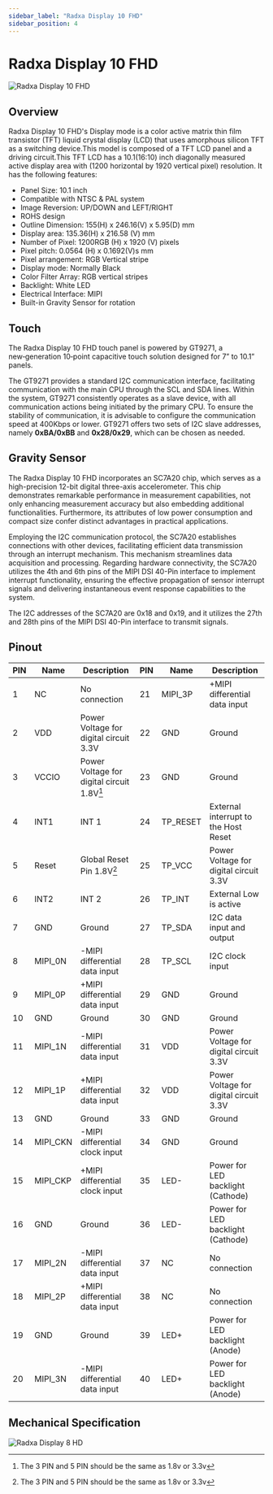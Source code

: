 ```yaml
---
sidebar_label: "Radxa Display 10 FHD"
sidebar_position: 4
---
```


# Radxa Display 10 FHD

![Radxa Display 10 FHD](/img/accessories/display-10-fhd.webp)

## Overview

Radxa Display 10 FHD's Display mode is a color active matrix thin film transistor (TFT) liquid crystal display (LCD) that uses amorphous silicon TFT as a switching device.This model is composed of a TFT LCD panel and a driving circuit.This TFT LCD has a 10.1(16:10) inch diagonally measured active display area with (1200 horizontal by 1920 vertical pixel) resolution. It has the following features:

- Panel Size: 10.1 inch
- Compatible with NTSC & PAL system
- Image Reversion: UP/DOWN and LEFT/RIGHT
- ROHS design
- Outline Dimension: 155(H) x 246.16(V) x 5.95(D) mm
- Display area: 135.36(H) x 216.58 (V) mm
- Number of Pixel: 1200RGB (H) x 1920 (V) pixels
- Pixel pitch: 0.0564 (H) x 0.1692(V)s mm
- Pixel arrangement: RGB Vertical stripe
- Display mode: Normally Black
- Color Filter Array: RGB vertical stripes
- Backlight: White LED
- Electrical Interface: MIPI
- Built-in Gravity Sensor for rotation

## Touch

The Radxa Display 10 FHD touch panel is powered by GT9271, a new‑generation 10‑point capacitive touch solution designed for 7” to 10.1” panels.

The GT9271 provides a standard I2C communication interface, facilitating communication with the main CPU through the SCL and SDA lines. Within the system, GT9271 consistently operates as a slave device, with all communication actions being initiated by the primary CPU. To ensure the stability of communication, it is advisable to configure the communication speed at 400Kbps or lower. GT9271 offers two sets of I2C slave addresses, namely **0xBA/0xBB** and **0x28/0x29**, which can be chosen as needed.

## Gravity Sensor

The Radxa Display 10 FHD incorporates an SC7A20 chip, which serves as a high-precision 12-bit digital three-axis accelerometer. This chip demonstrates remarkable performance in measurement capabilities, not only enhancing measurement accuracy but also embedding additional functionalities. Furthermore, its attributes of low power consumption and compact size confer distinct advantages in practical applications.

Employing the I2C communication protocol, the SC7A20 establishes connections with other devices, facilitating efficient data transmission through an interrupt mechanism. This mechanism streamlines data acquisition and processing. Regarding hardware connectivity, the SC7A20 utilizes the 4th and 6th pins of the MIPI DSI 40-Pin interface to implement interrupt functionality, ensuring the effective propagation of sensor interrupt signals and delivering instantaneous event response capabilities to the system.

The I2C addresses of the SC7A20 are 0x18 and 0x19, and it utilizes the 27th and 28th pins of the MIPI DSI 40-Pin interface to transmit signals.

## Pinout

| PIN | Name     | Description                                | PIN | Name     | Description                            |
| --- | -------- | ------------------------------------------ | --- | -------- | -------------------------------------- |
| 1   | NC       | No connection                              | 21  | MIPI_3P  | +MIPI differential data input          |
| 2   | VDD      | Power Voltage for digital circuit 3.3V     | 22  | GND      | Ground                                 |
| 3   | VCCIO    | Power Voltage for digital circuit 1.8V[^1] | 23  | GND      | Ground                                 |
| 4   | INT1     | INT 1                                      | 24  | TP_RESET | External interrupt to the Host Reset   |
| 5   | Reset    | Global Reset Pin 1.8V[^1]                  | 25  | TP_VCC   | Power Voltage for digital circuit 3.3V |
| 6   | INT2     | INT 2                                      | 26  | TP_INT   | External Low is active                 |
| 7   | GND      | Ground                                     | 27  | TP_SDA   | I2C data input and output              |
| 8   | MIPI_0N  | -MIPI differential data input              | 28  | TP_SCL   | I2C clock input                        |
| 9   | MIPI_0P  | +MIPI differential data input              | 29  | GND      | Ground                                 |
| 10  | GND      | Ground                                     | 30  | GND      | Ground                                 |
| 11  | MIPI_1N  | -MIPI differential data input              | 31  | VDD      | Power Voltage for digital circuit 3.3V |
| 12  | MIPI_1P  | +MIPI differential data input              | 32  | VDD      | Power Voltage for digital circuit 3.3V |
| 13  | GND      | Ground                                     | 33  | GND      | Ground                                 |
| 14  | MIPI_CKN | -MIPI differential clock input             | 34  | GND      | Ground                                 |
| 15  | MIPI_CKP | +MIPI differential clock input             | 35  | LED-     | Power for LED backlight (Cathode)      |
| 16  | GND      | Ground                                     | 36  | LED-     | Power for LED backlight (Cathode)      |
| 17  | MIPI_2N  | -MIPI differential data input              | 37  | NC       | No connection                          |
| 18  | MIPI_2P  | +MIPI differential data input              | 38  | NC       | No connection                          |
| 19  | GND      | Ground                                     | 39  | LED+     | Power for LED backlight (Anode)        |
| 20  | MIPI_3N  | -MIPI differential data input              | 40  | LED+     | Power for LED backlight (Anode)        |

[^1]: The 3 PIN and 5 PIN should be the same as 1.8v or 3.3v

## Mechanical Specification

![Radxa Display 8 HD](/img/accessories/display_10_fhd_01.webp)
